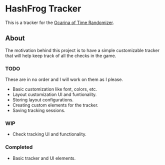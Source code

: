 # HashFrog Tracker

This is a tracker for the [Ocarina of Time Randomizer](https://ootrandomizer.com/).

## About
The motivation behind this project is to have a simple customizable tracker that will help keep track of all the checks in the game.

### TODO
These are in no order and I will work on them as I please.

- Basic customization like font, colors, etc.
- Layout customization UI and funtionality.
- Storing layout configurations.
- Creating custom elements for the tracker.
- Saving tracking sessions.

### WIP
- Check tracking UI and functionality.

### Completed
- Basic tracker and UI elements.